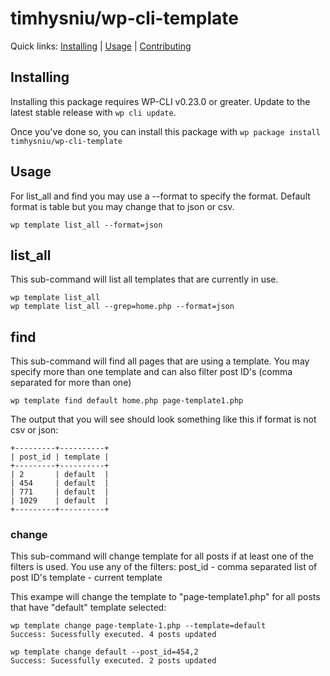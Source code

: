 timhysniu/wp-cli-template
=========================


Quick links: [Installing](#installing) | [Usage](#usage) | [Contributing](#contributing)

## Installing

Installing this package requires WP-CLI v0.23.0 or greater. Update to the latest stable release with `wp cli update`.

Once you've done so, you can install this package with `wp package install timhysniu/wp-cli-template`

## Usage

For list_all and find you may use a --format to specify the format.
Default format is table but you may change that to json or csv.

```
wp template list_all --format=json
```

## list_all

This sub-command will list all templates that are currently in use.

```
wp template list_all
wp template list_all --grep=home.php --format=json
```

## find

This sub-command will find all pages that are using a template. You may specify more than
one template and can also filter post ID's (comma separated for more than one)

```
wp template find default home.php page-template1.php
```

The output that you will see should look something like this if format is not csv or json:

```
+---------+----------+
| post_id | template |
+---------+----------+
| 2       | default  |
| 454     | default  |
| 771     | default  |
| 1029    | default  |
+---------+----------+
```

### change

This sub-command will change template for all posts if at least one of the filters is used.
You use any of the filters: 
post_id   - comma separated list of post ID's
template  - current template

This exampe will change the template to "page-template1.php" for all posts that have 
"default" template selected:

```
wp template change page-template-1.php --template=default
Success: Sucessfully executed. 4 posts updated
```

```
wp template change default --post_id=454,2
Success: Sucessfully executed. 2 posts updated
```
